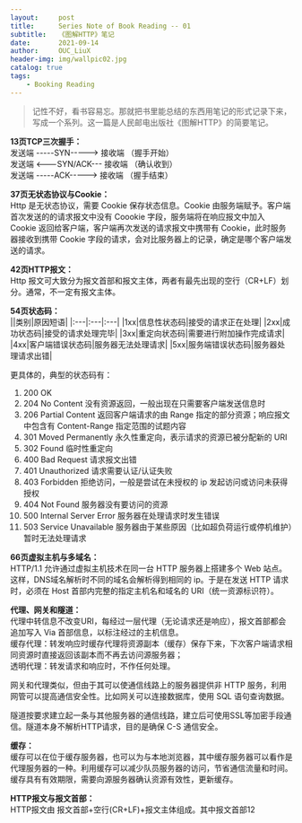 ```yaml
---
layout:     post
title:      Series Note of Book Reading -- 01
subtitle:   《图解HTTP》笔记        
date:       2021-09-14
author:     OUC_LiuX
header-img: img/wallpic02.jpg
catalog: true
tags:
    - Booking Reading      
---     
```


> 记性不好，看书容易忘。那就把书里能总结的东西用笔记的形式记录下来，写成一个系列。这一篇是人民邮电出版社《图解HTTP》的简要笔记。    

**13页TCP三次握手：**     
发送端 -----SYN-----> 接收端 （握手开始）       
发送端 <---SYN/ACK--- 接收端 （确认收到）       
发送端 -----ACK-----> 接收端 （握手结束）       

**37页无状态协议与Cookie：**        
Http 是无状态协议，需要 Cookie 保存状态信息。Cookie 由服务端赋予。客户端首次发送的的请求报文中没有 Coookie 字段，服务端将在响应报文中加入 Cookie 返回给客户端，客户端再次发送的请求报文中携带有 Cookie，此时服务器接收到携带 Cookie 字段的请求，会对比服务器上的记录，确定是哪个客户端发送的请求。      

**42页HTTP报文：**        
Http 报文可大致分为报文首部和报文主体，两者有最先出现的空行（CR+LF）划分。通常，不一定有报文主体。        

**54页状态码：**      
||类别|原因短语|
|:---|:---|:---|
|1xx|信息性状态码|接受的请求正在处理|
|2xx|成功状态码|接受的请求处理完毕|
|3xx|重定向状态码|需要进行附加操作完成请求|
|4xx|客户端错误状态码|服务器无法处理请求|
|5xx|服务端错误状态码|服务器处理请求出错|  

更具体的，典型的状态码有：    
1. 200 OK
2. 204 No Content 没有资源返回，一般出现在只需要客户端发送信息时         
3. 206 Partial Content 返回客户端请求的由 Range 指定的部分资源；响应报文中包含有 Content-Range 指定范围的试题内容     
4. 301 Moved Permanently 永久性重定向，表示请求的资源已被分配新的 URI      
5. 302 Found 临时性重定向      
6. 400 Bad Request 请求报文出错      
7. 401 Unauthorized 请求需要认证/认证失败      
8. 403 Forbidden 拒绝访问，一般是尝试在未授权的 ip 发起访问或访问未获得授权      
9. 404 Not Found 服务器没有要访问的资源      
10. 500 Internal Server Error 服务器在处理请求时发生错误      
11. 503 Service Unavailable 服务器由于某些原因（比如超负荷运行或停机维护）暂时无法处理请求     

**66页虚拟主机与多域名：**      
HTTP/1.1 允许通过虚拟主机技术在同一台 HTTP 服务器上搭建多个 Web 站点。这样，DNS域名解析时不同的域名会解析得到相同的 ip。于是在发送 HTTP 请求时，必须在 Host 首部内完整的指定主机名和域名的 URI（统一资源标识符）。      

**代理、网关和隧道：**       
代理中转信息不改变URI，每经过一层代理（无论请求还是响应），报文首部都会追加写入 Via 首部信息，以标注经过的主机信息。       
缓存代理：转发响应时缓存代理将资源副本（缓存）保存下来，下次客户端请求相同资源时直接返回该副本而不再去访问源服务器；     
透明代理：转发请求和响应时，不作任何处理。      

网关和代理类似，但由于其可以使通信线路上的服务器提供非 HTTP 服务，利用网管可以提高通信安全性。比如网关可以连接数据库，使用 SQL 语句查询数据。     

隧道按要求建立起一条与其他服务器的通信线路，建立后可使用SSL等加密手段通信。隧道本身不解析HTTP请求，目的是确保 C-S 通信安全。      


**缓存：**      
缓存可以在位于缓存服务器，也可以为与本地浏览器，其中缓存服务器可以看作是代理服务器的一种。利用缓存可以减少队员服务器的访问，节省通信流量和时间。    
缓存具有有效期限，需要向源服务器确认资源有效性，更新缓存。      


**HTTP报文与报文首部：**      
HTTP报文由 报文首部+空行(CR+LF)+报文主体组成。其中报文首部12

